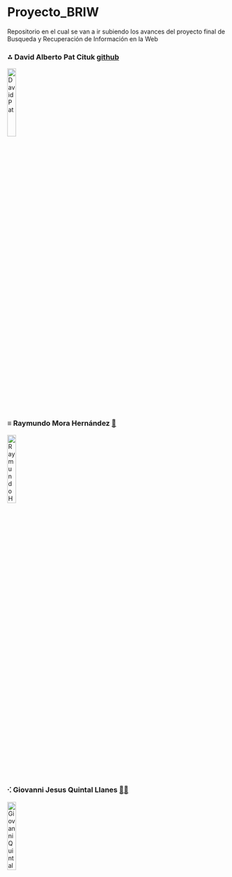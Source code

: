 # Proyecto_BRIW
Repositorio en el cual se van a ir subiendo los avances del proyecto final de Busqueda y Recuperación de Información en la Web

<h3 >⁂ David Alberto Pat Cituk <a href="https://github.com/IDPatI">
     github
</a></h3>

<img style="horizontal-align:center" width="20%" src="https://user-images.githubusercontent.com/95386020/187352524-56ab9f85-d414-4adb-b655-c4153a734a08.jpeg"
     alt="David Pat"
     />
<h3 >≡ Raymundo Mora Hernández <a href="https://github.com/Jhonix055">
    🧿
</a></h3>


<img style="horizontal-align:center" width="20%" src="https://github.com/IDPatI/ProyectoF_DAW/assets/95386020/728c31fa-2cc9-4bf1-aa05-fb1bdf468f18"
     alt="Raymundo Hernandez"
     />

<h3>⁖ Giovanni Jesus Quintal Llanes <a href="https://github.com/GiovanniQuintal" target="_blank">
    🐱‍👤
</a></h3>

<img src="https://github.com/IDPatI/ProyectoF_DAW/assets/95386020/d3138d18-9373-4003-bfb2-90e104e823b3"
     alt="Giovanni Quintal"
     style="width:20%" align="rigth"/>
